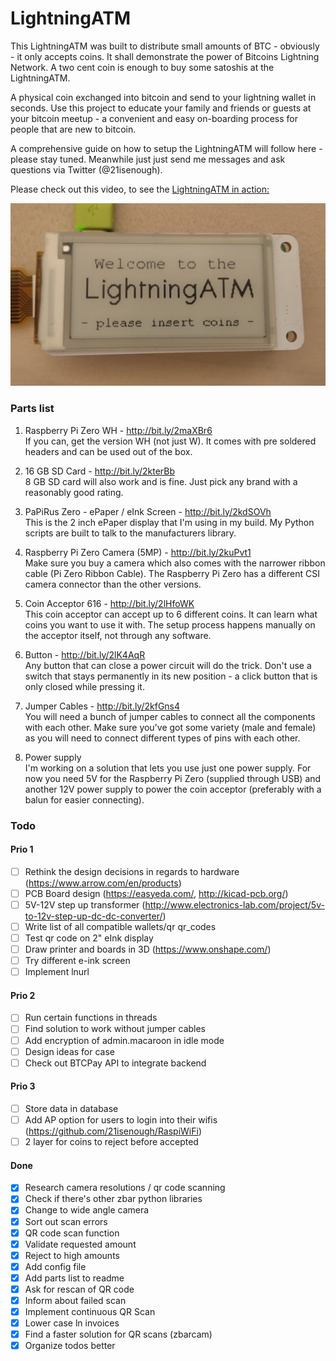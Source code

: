 # LightningATM

This LightningATM was built to distribute small amounts of BTC - obviously - it only accepts coins. It shall demonstrate the power of Bitcoins Lightning Network. A two cent coin is enough to buy some satoshis at the LightningATM.

A physical coin exchanged into bitcoin and send to your lightning wallet in seconds. Use this project to educate your family and friends or guests at your bitcoin meetup - a convenient and easy on-boarding process for people that are new to bitcoin.

A comprehensive guide on how to setup the LightningATM will follow here - please stay tuned. Meanwhile just just send me messages and ask questions via Twitter (@21isenough).  

Please check out this video, to see the [LightningATM in action:](https://twitter.com/21isenough/status/1170808396955738114?s=20)

![alt text](https://github.com/21isenough/LightningATM/blob/master/resources/startup_screen.jpg)

### Parts list

1. Raspberry Pi Zero WH - http://bit.ly/2maXBr6  
  If you can, get the version WH (not just W). It comes with pre soldered headers and can be used out of the box.

2. 16 GB SD Card - http://bit.ly/2kterBb  
  8 GB SD card will also work and is fine. Just pick any brand with a reasonably good rating.

3. PaPiRus Zero - ePaper / eInk Screen - http://bit.ly/2kdSOVh  
  This is the 2 inch ePaper display that I'm using in my build. My Python scripts are built to talk to the manufacturers library.

4. Raspberry Pi Zero Camera (5MP) - http://bit.ly/2kuPvt1  
  Make sure you buy a camera which also comes with the narrower ribbon cable (Pi Zero Ribbon Cable). The Raspberry Pi Zero has a different CSI camera connector than the other versions.

5. Coin Acceptor 616 - http://bit.ly/2lHfoWK  
  This coin acceptor can accept up to 6 different coins. It can learn what coins you want to use it with. The setup process happens manually on the acceptor itself, not through any software.

6. Button - http://bit.ly/2lK4AqR  
  Any button that can close a power circuit will do the trick. Don't use a switch that stays permanently in its new position - a click button that is only closed while pressing it.

7. Jumper Cables - http://bit.ly/2kfGns4  
  You will need a bunch of jumper cables to connect all the components with each other. Make sure you've got some variety (male and female) as you will need to connect different types of pins with each other.

8. Power supply  
  I'm working on a solution that lets you use just one power supply. For now you need 5V for the Raspberry Pi Zero (supplied through USB) and another 12V power supply to power the coin acceptor (preferably with a balun for easier connecting).


### Todo

#### Prio 1
- [ ] Rethink the design decisions in regards to hardware (https://www.arrow.com/en/products)
- [ ] PCB Board design (https://easyeda.com/, http://kicad-pcb.org/)
- [ ] 5V-12V step up transformer (http://www.electronics-lab.com/project/5v-to-12v-step-up-dc-dc-converter/)
- [ ] Write list of all compatible wallets/qr qr_codes
- [ ] Test qr code on 2" eInk display
- [ ] Draw printer and boards in 3D (https://www.onshape.com/)
- [ ] Try different e-ink screen
- [ ] Implement lnurl
#### Prio 2
- [ ] Run certain functions in threads
- [ ] Find solution to work without jumper cables
- [ ] Add encryption of admin.macaroon in idle mode
- [ ] Design ideas for case
- [ ] Check out BTCPay API to integrate backend
#### Prio 3
- [ ] Store data in database
- [ ] Add AP option for users to login into their wifis (https://github.com/21isenough/RaspiWiFi)
- [ ] 2 layer for coins to reject before accepted
#### Done
- [X] Research camera resolutions / qr code scanning
- [X] Check if there's other zbar python libraries
- [X] Change to wide angle camera
- [X] Sort out scan errors
- [x] QR code scan function
- [x] Validate requested amount
- [x] Reject to high amounts
- [x] Add config file
- [x] Add parts list to readme
- [x] Ask for rescan of QR code
- [x] Inform about failed scan
- [x] Implement continuous QR Scan
- [x] Lower case ln invoices
- [x] Find a faster solution for QR scans (zbarcam)
- [x] Organize todos better
